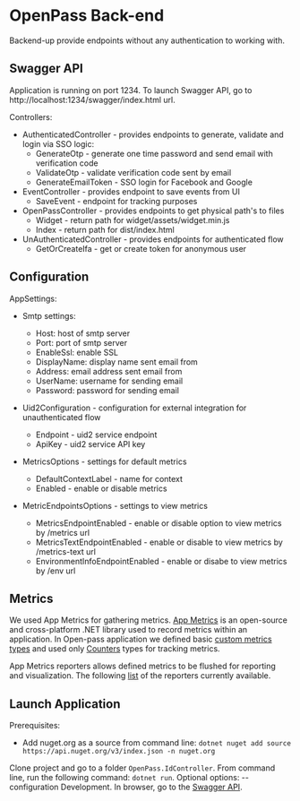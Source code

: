 # OpenPass Back-end

Backend-up provide endpoints without any authentication to working with.

## Swagger API

Application is running on port 1234. To launch Swagger API, go to http://localhost:1234/swagger/index.html url.

Controllers:

- AuthenticatedController - provides endpoints to generate, validate and login via SSO logic:
  - GenerateOtp - generate one time password and send email with verification code
  - ValidateOtp - validate verification code sent by email
  - GenerateEmailToken - SSO login for Facebook and Google
- EventController - provides endpoint to save events from UI
  - SaveEvent - endpoint for tracking purposes
- OpenPassController - provides endpoints to get physical path's to files
  - Widget - return path for widget/assets/widget.min.js
  - Index - return path for dist/index.html
- UnAuthenticatedController - provides endpoints for authenticated flow
  - GetOrCreateIfa - get or create token for anonymous user

## Configuration

AppSettings:

- Smtp settings:

  - Host: host of smtp server
  - Port: port of smtp server
  - EnableSsl: enable SSL
  - DisplayName: display name sent email from
  - Address: email address sent email from
  - UserName: username for sending email
  - Password: password for sending email

- Uid2Configuration - configuration for external integration for unauthenticated flow

  - Endpoint - uid2 service endpoint
  - ApiKey - uid2 service API key

- MetricsOptions - settings for default metrics

  - DefaultContextLabel - name for context
  - Enabled - enable or disable metrics

- MetricEndpointsOptions - settings to view metrics
  - MetricsEndpointEnabled - enable or disable option to view metrics by /metrics url
  - MetricsTextEndpointEnabled - enable or disable to view metrics by /metrics-text url
  - EnvironmentInfoEndpointEnabled - enable or disabe to view metrics by /env url

## Metrics

We used App Metrics for gathering metrics. [App Metrics](https://www.app-metrics.io/) is an open-source and cross-platform .NET library used to record metrics within an application.
In Open-pass application we defined basic [custom metrics types](https://www.app-metrics.io/getting-started/metric-types/) and used only [Counters](https://www.app-metrics.io/getting-started/metric-types/counters/) types for tracking metrics.

App Metrics reporters allows defined metrics to be flushed for reporting and visualization. The following [list](https://www.app-metrics.io/reporting/reporters/) of the reporters currently available.

## Launch Application

Prerequisites:

- Add nuget.org as a source from command line:
  `dotnet nuget add source https://api.nuget.org/v3/index.json -n nuget.org`

Clone project and go to a folder `OpenPass.IdController`. From command line, run the following command: `dotnet run`. Optional options: --configuration Development. In browser, go to the [Swagger API](http://localhost:1234/swagger/index.html).
